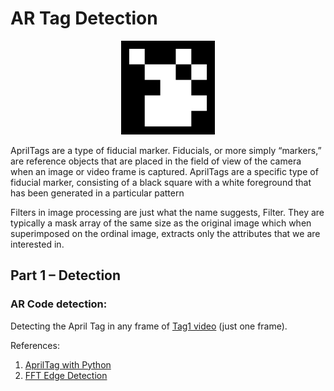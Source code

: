 # AR Tag Detection
<p align="center">
<img src="https://github.com/kavyadevd/ARTagDetection/blob/f9ce7cd4daae2ef46c01747de8a0295fe2912d8d/marker.png" alt="ARTAG" width="150px"></img></p>
<p>AprilTags are a type of fiducial marker. Fiducials, or more simply “markers,” are reference objects that are placed in the field of view of the camera when an image or video frame is captured. AprilTags are a specific type of fiducial marker, consisting of a black square with a white foreground that has been generated in a particular pattern</p>
<p>
Filters in image processing are just what the name suggests, Filter. They are typically a mask array of the same size as the original image which when superimposed on the ordinal image, extracts only the attributes that we are interested in.
</p>
<p></p>

## Part 1 – Detection
### AR Code detection:
Detecting the April Tag in any frame of [Tag1 video](https://drive.google.com/file/d/1EBSii403dwpq7xSvNH2HxUg48nqVUwQ6/view?usp=sharing) (just one frame).


References:
1. [AprilTag with Python](https://pyimagesearch.com/2020/11/02/apriltag-with-python/)
2. [FFT Edge Detection](https://wish-aks.medium.com/better-edge-detection-and-noise-reduction-in-images-using-fourier-transform-f85ed48b3123)

